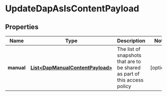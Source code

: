 

# UpdateDapAsIsContentPayload


## Properties

Name | Type | Description | Notes
------------ | ------------- | ------------- | -------------
**manual** | [**List&lt;DapManualContentPayload&gt;**](DapManualContentPayload.md) | The list of snapshots that are to be shared as part of this access policy |  [optional]



